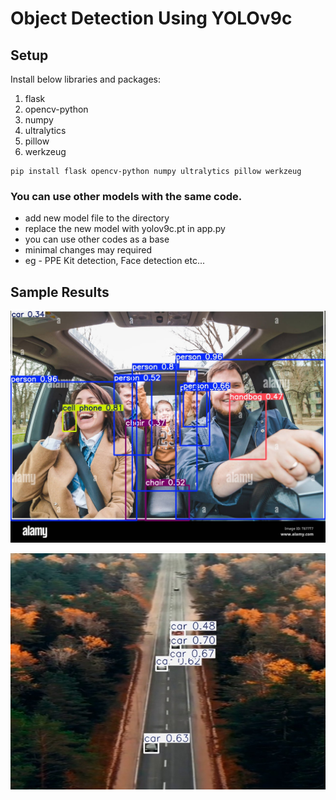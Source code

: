 # Object Detection Using YOLOv9c

## Setup

Install below libraries and packages:
1. flask
2. opencv-python
3. numpy
4. ultralytics
5. pillow
6. werkzeug

```
pip install flask opencv-python numpy ultralytics pillow werkzeug
```
### You can use other models with the same code.
* add new model file to the directory
* replace the new model with yolov9c.pt in app.py
* you can use other codes as a base
* minimal changes may required
* eg - PPE Kit detection, Face detection etc...  

## Sample Results
![Alt_Text](/static/sample_image.jpg)

![Alt Text](/runs/detect/predict10/image0.jpg)




